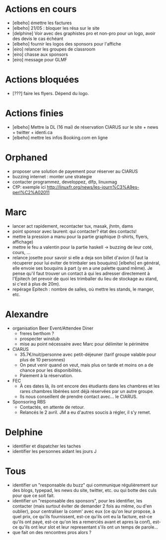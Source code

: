 # Actions en cours

  - [elbeho] émettre les factures
  - [elbeho] 21/05 : bloquer les résa sur le site
  - [delphine] Voir avec des graphistes pro et non-pro pour un logo, avoir des devis  le cas échéant
  - [elbeho] fournir les logos des sponsors pour l'affiche
  - [eiro] relancer les groupes de classroom
  - [eiro] chasse aux sponsors
  - [eiro] message pour GLMF

# Actions bloquées

  - [???] faire les flyers. Dépend du logo.

# Actions finies

  - [elbeho] Mettre la DL (16 mai) de réservation CIARUS sur le site + news + twitter + identi.ca
  - [elbeho] mettre les infos Booking.com en ligne


# Orphaned

- proposer une solution de payement pour réserver au CIARUS
- buzzing internet : monter une strategie
- contacter programmez, developpez, dlfp, linuxmag
- CfP: exemple ici http://linuxfr.org/news/les-journ%C3%A9es-perl%C2%A02011

# Marc

- lancer act rapidement, recontacter tux, masak, jhntn, dams
- point sponsor avec laurent: qui contacter? état des contacts!
- mettre la pression a manu pour la partie graphique (t-shirts, flyers, affichage)
- mettre le feu a valentin pour la partie haskell -> buzzing de leur coté, cours, ...
- relance josette pour savoir si elle a deja son billet d'avion (il faut la récuperer pour lui eviter de trimbaler ses bouquins) [elbeho] en général, elle envoie ses bouquins à part (y en a une palette quand même). Je pense qu'il faut trouver un contact à qui les adresser directement à l'Epitech (et prevoir de quoi les trimballer du lieu de stockage au stand, si c'est à plus de 20m).
- repérage Epitech : nombre de salles, où mettre les stands, le manger, etc.

# Alexandre

- organisation Beer Event/Attendee Diner
    - freres berthom ? 
    - prospecter winstub 
    - mise au point nécessaire avec Marc pour délimiter le périmètre
- CIARUS
    - 35.7€/nuit/personne avec petit-déjeuner (tarif groupe valable pour plus de 10 personnes)
    - On peut venir quand on veut, mais plus on tarde et moins on a de chance pour les disponibilités.
    - Paiement à la réservation.
- FEC
    - À ces dates là, ils ont encore des étudiants dans les chambres et les rares chambres libérées sont déjà réservées par un autre groupe.
    - Ils nous conseillent de prendre contact avec… le CIARUS.
- Sponsoring RBS
    - Contactés, en attente de retour.
    - Relancés le 2 avril. JM a eu d'autres soucis à régler, il s'y remet.

# Delphine

- identifier et dispatcher les taches
- identifier les personnes aidant les jours J

# Tous

- identifier un "responsable du buzz" qui communique régulièrement sur des blogs, typepad, les news du site, twitter, etc. ou qui botte des culs pour que ce soit fait.
- identifier un "responsable des sponsors", pour les identifier, les contacter (mais surtout éviter de demander 2 fois au même, ou d'en oublier), pour centraliser la comm' avec eux (ce qu'on leur propose, à quel prix, ce qu'ils fournissent, est-ce qu'ils ont eu la facture, est-ce qu'ils ont payé, est-ce qu'on les a remerciés avant et apres la conf), est-ce qu'ils ont leur slot et leur representant s'ils ont un temps de parole...
- que fait on des rencontres pros alors ?
